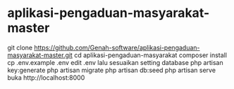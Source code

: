 # aplikasi-pengaduan-masyarakat-master
git clone https://github.com/Genah-software/aplikasi-pengaduan-masyarakat-master.git
cd aplikasi-pengaduan-masyarakat
composer install
cp .env.example .env
edit .env lalu sesuaikan setting database
php artisan key:generate
php artisan migrate
php artisan db:seed
php artisan serve
buka http://localhost:8000
